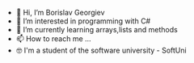 - 👋 Hi, I’m Borislav Georgiev
- 👀 I’m interested in programming with C#
- 🌱 I’m currently learning arrays,lists and methods 
- 📫 How to reach me ...
- 🤓 I'm a student of the software university - SoftUni

<!---
Borislav16/Borislav16 is a ✨ special ✨ repository because its `README.md` (this file) appears on your GitHub profile.
You can click the Preview link to take a look at your changes.
--->
